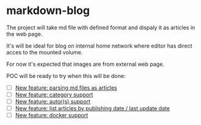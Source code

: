 # markdown-blog

The project will take md file with defined format and dispaly it as articles in the web page.

It's will be ideal for blog on internal home network where editor has direct acces to the mounted volume.

For now it's expected that images are from external web page.

POC will be ready to try when this will be done:

  - [ ] [New feature: parsing md files as articles](https://github.com/PavelD/markdown-blog/issues/1)
  - [ ] [New feature: category support](https://github.com/PavelD/markdown-blog/issues/2)
  - [ ] [New feature: autor(s) support](https://github.com/PavelD/markdown-blog/issues/3)
  - [ ] [New feature: list articles by publishing date / last update date](https://github.com/PavelD/markdown-blog/issues/4)
  - [ ] [New feature: docker support](https://github.com/PavelD/markdown-blog/issues/5)
